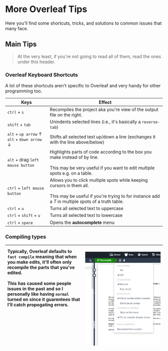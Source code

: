 # More Overleaf Tips
Here you'll find some shortcuts, tricks, and solutions to common issues that many face.


## Main Tips
> At the very least, if you're not going to read all of them, read the ones under this header.

### Overleaf Keyboard Shortcuts
A lot of these shortcuts aren't specific to Overleaf and very handy for other programming too.

Keys | Effect
--- | ---
`ctrl` + `s` | Recompiles the project aka you're view of the output file on the right.
`shift` + `tab` | Unindents selected lines (i.e., it's basically a `reverse-tab`)
`alt` + `up arrow` $\uparrow$ </br> `alt` + `down arrow` $\downarrow$ | Shifts all selected text up/down a line (exchanges it with the line above/below)
`alt` + drag `left mouse button` | Highlights parts of code according to the box you make instead of by line. </br></br> This may be very useful if you want to edit multiple spots e.g. on a table. 
`ctrl` + `left mouse button` | Allows you to click multiple spots while keeping cursors in them all.</br></br> This may be useful if you're trying to for instance add a $T$ in multiple spots of a truth table.
`ctrl` + `u` | Turns all selected text to uppercase
`ctrl` + `shift` + `u` | Turns all selected text to lowercase
`ctrl` + `space` | Opens the **autocomplete** menu


### Compiling types

| Typically, Overleaf defaults to `fast compile` meaning that when you make edits, it'll often only recompile the parts that you've edited. </br> </br>This has caused some people issues in the past and so I personally like having `normal` turned on since it guarentees that I'll catch propogating errors. </br></br></br></br></br></br></br></br>| &nbsp;&nbsp;&nbsp;&nbsp;&nbsp;&nbsp;&nbsp;&nbsp;&nbsp;&nbsp;&nbsp;&nbsp;&nbsp;&nbsp;&nbsp;&nbsp;&nbsp;&nbsp;&nbsp;&nbsp;&nbsp;&nbsp;&nbsp;&nbsp;&nbsp;&nbsp;&nbsp;&nbsp;&nbsp;&nbsp;&nbsp;&nbsp;&nbsp;&nbsp;&nbsp;&nbsp;&nbsp;&nbsp; ![alt text](image-8.png?raw=true) |
|:-|-|



<!-- <div style="width:200px"></div> -->


